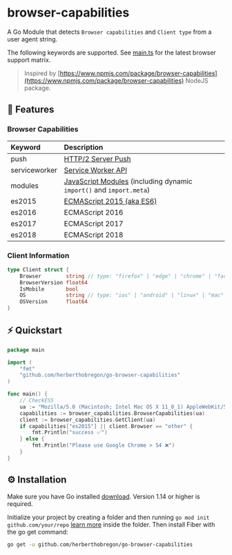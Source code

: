 # browser-capabilities

A Go Module that detects `Browser capabilities` and `Client type` from a user agent string.

The following keywords are supported. See [main.ts](https://github.com/herberthobregon/go-browser-capabilities/blob/master/main.go) for the latest browser support matrix.

> Inspired by [https://www.npmjs.com/package/browser-capabilities](https://www.npmjs.com/package/browser-capabilities) NodeJS package.
## 🎯 Features
### Browser Capabilities
| Keyword       | Description
| :----         | :----
| push          | [HTTP/2 Server Push](https://developers.google.com/web/fundamentals/performance/http2/#server-push)
| serviceworker | [Service Worker API](https://developers.google.com/web/fundamentals/getting-started/primers/service-workers)
| modules       | [JavaScript Modules](https://www.chromestatus.com/feature/5365692190687232) (including dynamic `import()` and `import.meta`)
| es2015        | [ECMAScript 2015 (aka ES6)](https://developers.google.com/web/shows/ttt/series-2/es2015)
| es2016        | ECMAScript 2016
| es2017        | ECMAScript 2017
| es2018        | ECMAScript 2018

### Client Information

```go
type Client struct {
    Browser        string // type: "firefox" | "edge" | "chrome" | "facebook" | "google_app" | "ie" | "safari" | "safari_mobile" | "other" | "vivaldi"
    BrowserVersion float64
    IsMobile       bool
    OS             string // type: "ios" | "android" | "linux" | "mac" | "windows" | "playstation" | "other"
    OSVersion      float64
}
```

## ⚡️ Quickstart
```go
package main

import (
    "fmt"
    "github.com/herberthobregon/go-browser-capabilities"
)

func main() {
    // CheckES5
    ua := "Mozilla/5.0 (Macintosh; Intel Mac OS X 11_0_1) AppleWebKit/537.36 (KHTML, like Gecko) Chrome/88.0.4324.150 Safari/537.36"
    capabilities := browser_capabilities.BrowserCapabilities(ua)
    client := browser_capabilities.GetClient(ua)
    if capabilities["es2015"] || client.Browser == "other" {
        fmt.Println("success ✅")
    } else {
        fmt.Println("Please use Google Chrome > 54 ❌")
    }
}
```

## ⚙️ Installation
Make sure you have Go installed [download](https://golang.org/dl/). Version 1.14 or higher is required.

Initialize your project by creating a folder and then running `go mod init github.com/your/repo` [learn more](https://blog.golang.org/using-go-modules) inside the folder. Then install Fiber with the go get command:
```bash
go get -u github.com/herberthobregon/go-browser-capabilities
```

